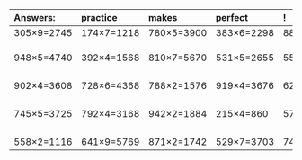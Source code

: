 | Answers: | practice | makes | perfect | ! |
| :--- | :--- | :--- | :--- | :--- |
| 305×9=2745 | 174×7=1218 | 780×5=3900 | 383×6=2298 | 883×4=3532 | 
|   |   |   |   |   | 
|   |   |   |   |   | 
|   |   |   |   |   | 
| 948×5=4740 | 392×4=1568 | 810×7=5670 | 531×5=2655 | 559×6=3354 | 
|   |   |   |   |   | 
|   |   |   |   |   | 
|   |   |   |   |   | 
|   |   |   |   |   | 
| 902×4=3608 | 728×6=4368 | 788×2=1576 | 919×4=3676 | 626×6=3756 | 
|   |   |   |   |   | 
|   |   |   |   |   | 
|   |   |   |   |   | 
|   |   |   |   |   | 
| 745×5=3725 | 792×4=3168 | 942×2=1884 | 215×4=860 | 572×2=1144 | 
|   |   |   |   |   | 
|   |   |   |   |   | 
|   |   |   |   |   | 
|   |   |   |   |   | 
| 558×2=1116 | 641×9=5769 | 871×2=1742 | 529×7=3703 | 749×6=4494 | 
